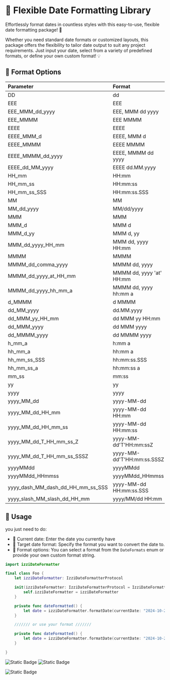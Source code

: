 
# 📅 Flexible Date Formatting Library

Effortlessly format dates in countless styles with this easy-to-use, flexible date formatting package! 🎉

Whether you need standard date formats or customized layouts, this package offers the flexibility to tailor date output to suit any project requirements. Just input your date, select from a variety of predefined formats, or define your own custom format! 💡

## 🌟 Format Options

| Parameter                     | Format                         | Example                    |
| :---------------------------- | :----------------------------- | :------------------------- |
| DD                            | dd                             | 08                         |
| EEE                           | EEE                            | Mon                        |
| EEE_MMM_dd_yyyy               | EEE, MMM dd yyyy              | Mon, Aug 08 2024           |
| EEE_MMMM                      | EEE MMMM                       | Mon August                 |
| EEEE                          | EEEE                           | Monday                     |
| EEEE_MMM_d                    | EEEE, MMM d                   | Monday, Aug 8              |
| EEEE_MMMM                     | EEEE MMMM                      | Monday August              |
| EEEE_MMMM_dd_yyyy             | EEEE, MMMM dd yyyy            | Monday, August 08 2024     |
| EEEE_dd_MM_yyyy               | EEEE dd.MM.yyyy               | Monday 08.08.2024          |
| HH_mm                         | HH:mm                          | 13:45                      |
| HH_mm_ss                      | HH:mm:ss                       | 13:45:30                   |
| HH_mm_ss_SSS                  | HH:mm:ss.SSS                  | 13:45:30.123               |
| MM                            | MM                             | 08                         |
| MM_dd_yyyy                    | MM/dd/yyyy                     | 08/08/2024                 |
| MMM                           | MMM                            | Jan                        |
| MMM_d                         | MMM d                          | Aug 8                      |
| MMM_d_yy                      | MMM d, yy                      | Aug 8, 24                  |
| MMM_dd_yyyy_HH_mm             | MMM dd, yyyy HH:mm            | Aug 08, 2024 13:45         |
| MMMM                          | MMMM                           | August                     |
| MMMM_dd_comma_yyyy            | MMMM dd, yyyy                 | August 08, 2024            |
| MMMM_dd_yyyy_at_HH_mm         | MMMM dd, yyyy 'at' HH:mm      | August 08, 2024 at 13:45   |
| MMMM_dd_yyyy_hh_mm_a          | MMMM dd, yyyy hh:mm a         | August 08, 2024 01:45 PM   |
| d_MMMM                        | d MMMM                         | 8 August                   |
| dd_MM_yyyy                    | dd.MM.yyyy                     | 08.08.2024                 |
| dd_MMM_yy_HH_mm               | dd MMM yy HH:mm               | 08 Aug 24 13:45            |
| dd_MMM_yyyy                   | dd MMM yyyy                    | 08 Aug 2024                |
| dd_MMMM_yyyy                  | dd MMMM yyyy                   | 08 August 2024             |
| h_mm_a                        | h:mm a                         | 1:45 PM                    |
| hh_mm_a                       | hh:mm a                        | 01:45 PM                   |
| hh_mm_ss_SSS                  | hh:mm:ss.SSS                  | 01:45:30.123               |
| hh_mm_ss_a                    | hh:mm:ss a                    | 01:45:30 PM                |
| mm_ss                         | mm:ss                          | 45:30                      |
| yy                            | yy                             | 24                         |
| yyyy                          | yyyy                           | 2024                       |
| yyyy_MM_dd                    | yyyy-MM-dd                     | 2024-08-08                 |
| yyyy_MM_dd_HH_mm              | yyyy-MM-dd HH:mm              | 2024-08-08 13:45           |
| yyyy_MM_dd_HH_mm_ss           | yyyy-MM-dd HH:mm:ss           | 2024-08-08 13:45:30        |
| yyyy_MM_dd_T_HH_mm_ss_Z       | yyyy-MM-dd'T'HH:mm:ssZ        | 2024-08-08T13:45:30+0000   |
| yyyy_MM_dd_T_HH_mm_ss_SSSZ    | yyyy-MM-dd'T'HH:mm:ss.SSSZ    | 2024-08-08T13:45:30.123+0000 |
| yyyyMMdd                      | yyyyMMdd                       | 20240808                   |
| yyyyMMdd_HHmmss               | yyyyMMdd_HHmmss               | 20240808_134530            |
| yyyy_dash_MM_dash_dd_HH_mm_ss_SSS | yyyy-MM-dd HH:mm:ss.SSS | 2024-08-08 13:45:30.123    |
| yyyy_slash_MM_slash_dd_HH_mm  | yyyy/MM/dd HH:mm              | 2024/08/08 13:45           |


## 📖 Usage
you just need to do: 
- 📌 Current date: Enter the date you currently have
- 🚀 Target date format: Specify the format you want to convert the date to.
- 🎨 Format options: You can select a format from the ```DateFormats``` enum or provide your own custom format string.


```swift
import izziDateFormatter

final class Foo {
    let izziDateFormatter: IzziDateFormatterProtocol

    init(izziDateFormatter: IzziDateFormatterProtocol = IzziDateFormatter()) {
        self.izziDateFormatter = izziDateFormatter
    }

    private func dateFormatted() {
        let date = izziDateFormatter.formatDate(currentDate: "2024-10-22T11:33:59Z", format: DateFormats.EEEE_dd_MM_yyyy.rawValue)
    }

    /////// or use your format ///////

    private func dateFormatted() {
        let date = izziDateFormatter.formatDate(currentDate: "2024-10-22T11:33:59Z", format: "EEEE MM")
    }

}

```

![Static Badge](https://img.shields.io/badge/Platforms-iOS_%7C_macOS-red) ![Static Badge](https://img.shields.io/badge/Swift-6.0-red)

![Static Badge](https://img.shields.io/badge/Version-1.0.0-green)





